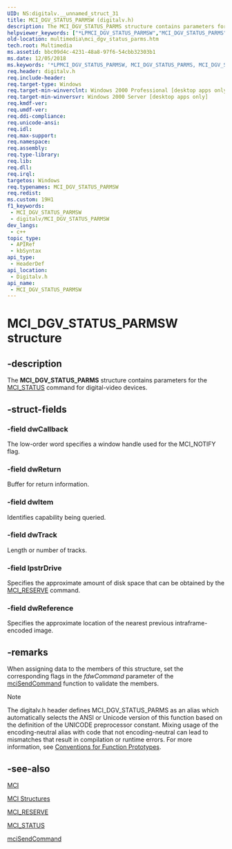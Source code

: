 ```yaml
---
UID: NS:digitalv.__unnamed_struct_31
title: MCI_DGV_STATUS_PARMSW (digitalv.h)
description: The MCI_DGV_STATUS_PARMS structure contains parameters for the MCI_STATUS command for digital-video devices.
helpviewer_keywords: ["*LPMCI_DGV_STATUS_PARMSW","MCI_DGV_STATUS_PARMS","MCI_DGV_STATUS_PARMS structure [Windows Multimedia]","MCI_DGV_STATUS_PARMSW","_win32_MCI_DGV_STATUS_PARMS_str","digitalv/MCI_DGV_STATUS_PARMS","multimedia.mci_dgv_status_parms"]
old-location: multimedia\mci_dgv_status_parms.htm
tech.root: Multimedia
ms.assetid: bbc09d4c-4231-48a8-97f6-54cbb32303b1
ms.date: 12/05/2018
ms.keywords: '*LPMCI_DGV_STATUS_PARMSW, MCI_DGV_STATUS_PARMS, MCI_DGV_STATUS_PARMS structure [Windows Multimedia], MCI_DGV_STATUS_PARMSW, _win32_MCI_DGV_STATUS_PARMS_str, digitalv/MCI_DGV_STATUS_PARMS, multimedia.mci_dgv_status_parms'
req.header: digitalv.h
req.include-header: 
req.target-type: Windows
req.target-min-winverclnt: Windows 2000 Professional [desktop apps only]
req.target-min-winversvr: Windows 2000 Server [desktop apps only]
req.kmdf-ver: 
req.umdf-ver: 
req.ddi-compliance: 
req.unicode-ansi: 
req.idl: 
req.max-support: 
req.namespace: 
req.assembly: 
req.type-library: 
req.lib: 
req.dll: 
req.irql: 
targetos: Windows
req.typenames: MCI_DGV_STATUS_PARMSW
req.redist: 
ms.custom: 19H1
f1_keywords:
 - MCI_DGV_STATUS_PARMSW
 - digitalv/MCI_DGV_STATUS_PARMSW
dev_langs:
 - c++
topic_type:
 - APIRef
 - kbSyntax
api_type:
 - HeaderDef
api_location:
 - Digitalv.h
api_name:
 - MCI_DGV_STATUS_PARMSW
---
```


# MCI_DGV_STATUS_PARMSW structure


## -description

The <b>MCI_DGV_STATUS_PARMS</b> structure contains parameters for the <a href="/windows/desktop/Multimedia/mci-status">MCI_STATUS</a> command for digital-video devices.

## -struct-fields

### -field dwCallback

The low-order word specifies a window handle used for the MCI_NOTIFY flag.

### -field dwReturn

Buffer for return information.

### -field dwItem

Identifies capability being queried.

### -field dwTrack

Length or number of tracks.

### -field lpstrDrive

Specifies the approximate amount of disk space that can be obtained by the <a href="/windows/desktop/Multimedia/mci-reserve">MCI_RESERVE</a> command.

### -field dwReference

Specifies the approximate location of the nearest previous intraframe-encoded image.

## -remarks

When assigning data to the members of this structure, set the corresponding flags in the <i>fdwCommand</i> parameter of the <a href="/previous-versions/dd757160(v=vs.85)">mciSendCommand</a> function to validate the members.





> [!NOTE]
> The digitalv.h header defines MCI_DGV_STATUS_PARMS as an alias which automatically selects the ANSI or Unicode version of this function based on the definition of the UNICODE preprocessor constant. Mixing usage of the encoding-neutral alias with code that not encoding-neutral can lead to mismatches that result in compilation or runtime errors. For more information, see [Conventions for Function Prototypes](/windows/win32/intl/conventions-for-function-prototypes).

## -see-also

<a href="/windows/desktop/Multimedia/mci">MCI</a>



<a href="/windows/desktop/Multimedia/mci-structures">MCI Structures</a>



<a href="/windows/desktop/Multimedia/mci-reserve">MCI_RESERVE</a>



<a href="/windows/desktop/Multimedia/mci-status">MCI_STATUS</a>



<a href="/previous-versions/dd757160(v=vs.85)">mciSendCommand</a>

